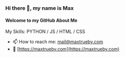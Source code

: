 ### Hi there 👋, my name is Max
#### Welcome to my GitHub About Me


My Skills: PYTHON / JS / HTML / CSS
 
- 📫 How to reach me: mail@maxtrueby.com
- 🔗 [https://maxtrueby.com](https://maxtrueby.com)
